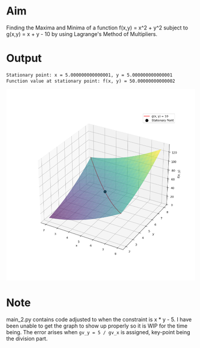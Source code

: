 # Aim
Finding the Maxima and Minima of a function f(x,y) = x^2 + y^2 subject to g(x,y) = x + y - 10 by using Lagrange's Method of Multipliers.

# Output
```
Stationary point: x = 5.000000000000001, y = 5.000000000000001
Function value at stationary point: f(x, y) = 50.00000000000002
```
![matlab-code-python-rewrite](https://github.com/felixity1917/matlab-code-python-rewrite/blob/main/Experiment%203A%20-%20Finding%20Extremums%20of%20Multivariable%20Function%20using%20Lagrange's%20Method%20of%20Multipliers/Assets/Figure_1.png?raw=true)

# Note
main_2.py contains code adjusted to when the constraint is x * y - 5. I have been unable to get the graph to show up properly so it is WIP for the time being. The error arises when `gv_y = 5 / gv_x` is assigned, key-point being the division part.
